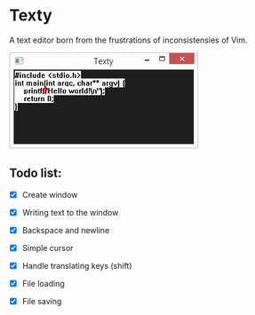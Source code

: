 Texty
=====

A text editor born from the frustrations of inconsistensies of Vim.

![Screenshot](screenshot.png)

## Todo list:

- [x] Create window
- [x] Writing text to the window
- [x] Backspace and newline
- [x] Simple cursor
- [x] Handle translating keys (shift)
- [x] File loading
- [x] File saving

